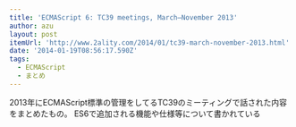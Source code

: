 ```yaml
---
title: 'ECMAScript 6: TC39 meetings, March–November 2013'
author: azu
layout: post
itemUrl: 'http://www.2ality.com/2014/01/tc39-march-november-2013.html'
date: '2014-01-19T08:56:17.590Z'
tags:
  - ECMAScript
  - まとめ
---
```

2013年にECMAScript標準の管理をしてるTC39のミーティングで話された内容をまとめたもの。 ES6で追加される機能や仕様等について書かれている
